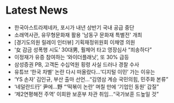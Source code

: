 # Latest News
-  한국아스트라제네카, 포시가 내년 상반기 국내 공급 중단
-  소래역사관, 유무형문화재 활용 '남동구 문화재 특별전' 개최
-  [경기도의원 릴레이 인터뷰] 기획재정위원회 이채영 의원
-  ‘女 감금 성폭행 시도’ 30대男, 훨체어 타고 영장심사 “죄송하다”
-  이정재가 유증 참여하는 ‘와이더플래닛’, 또 30% 급등
-  삼성증권 PB, 고객돈 수십억원 횡령 사실 드러나 경찰 수사
-  유튜브 ‘한국 차별’ 논란 다시 떠올랐다…‘디지털 이민’ 가는 이유는
-  ‘YS 손자’ 김인규, 부산 출마 선언…“김영삼 계승 국민의힘, 민주화 본류”
-  ‘네덜란드行’ 尹에…野 “‘떡볶이 논란’ 며칠 만에 ‘기업인 동원’ 갑질”
-  ‘제2연평해전 주역’ 이희완 보훈부 차관 취임…“국가보훈 드높일 것”
